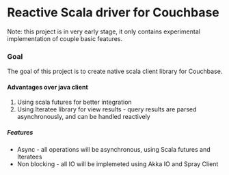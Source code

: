Reactive Scala driver for Couchbase 
===================================

Note: this project is in very early stage, it only contains experimental implementation of couple basic features.

### Goal
The goal of this project is to create native scala client library for Couchbase.

#### Advantages over java client
1. Using scala futures for better integration
2. Using Iteratee library for view results - query results are parsed asynchronously, and can be handled reactively 

##### Features
* Async - all operations will be asynchronous, using Scala futures and Iteratees
* Non blocking - all IO will be implemeted using Akka IO and Spray Client
